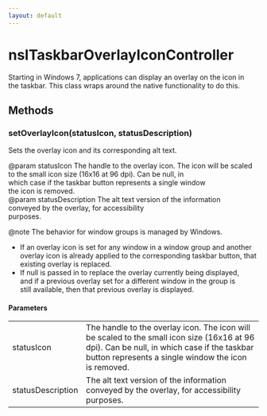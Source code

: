 ```yaml
---
layout: default
---
```


# nsITaskbarOverlayIconController #
  
Starting in Windows 7, applications can display an overlay on the icon in  
the taskbar. This class wraps around the native functionality to do this.  
  

## Methods ##

### setOverlayIcon(statusIcon, statusDescription) ###
  
Sets the overlay icon and its corresponding alt text.  
  
@param statusIcon The handle to the overlay icon. The icon will be scaled  
                  to the small icon size (16x16 at 96 dpi). Can be null, in  
                  which case if the taskbar button represents a single window  
                  the icon is removed.  
@param statusDescription The alt text version of the information  
                         conveyed by the overlay, for accessibility  
                         purposes.  
  
@note The behavior for window groups is managed by Windows.  
- If an overlay icon is set for any window in a window group and another  
  overlay icon is already applied to the corresponding taskbar button, that  
  existing overlay is replaced.  
- If null is passed in to replace the overlay currently being displayed,  
  and if a previous overlay set for a different window in the group is  
  still available, then that previous overlay is displayed.  
  

#### Parameters ####

<table>

<tr>
<td>statusIcon</td>
<td>The handle to the overlay icon. The icon will be scaled  
                  to the small icon size (16x16 at 96 dpi). Can be null, in  
                  which case if the taskbar button represents a single window  
                  the icon is removed.  
</td>
</tr>

<tr>
<td>statusDescription</td>
<td>The alt text version of the information  
                         conveyed by the overlay, for accessibility  
                         purposes.  
</td>
</tr>

</table>
